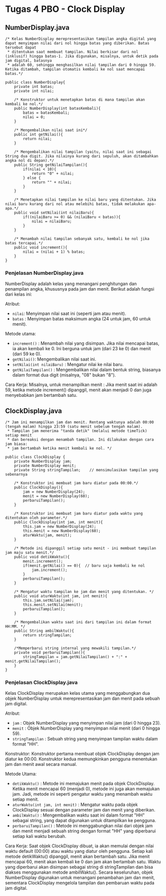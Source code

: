 #   Tugas 4 PBO - Clock Display

## NumberDisplay.java
```
/* Kelas NumberDisplay merepresentasikan tampilan angka digital yang dapat menyimpan nilai dari nol hingga batas yang diberikan. Batas tersebut dapat 
 * ditentukan saat membuat tampilan. Nilai berkisar dari nol (inklusif) hingga batas-1. Jika digunakan, misalnya, untuk detik pada jam digital, batasnya 
 * adalah 60, sehingga menghasilkan nilai tampilan dari 0 hingga 59. Ketika ditambah, tampilan otomatis kembali ke nol saat mencapai batas.*/

public class NumberDisplay{
    private int batas;
    private int nilai;

    /* Konstruktor untuk menetapkan batas di mana tampilan akan kembali ke nol.*/
    public NumberDisplay(int batasKembali){
        batas = batasKembali;
        nilai = 0;
    }

    /* Mengembalikan nilai saat ini*/
    public int getNilai(){
        return nilai;
    }

    /* Mengembalikan nilai tampilan (yaitu, nilai saat ini sebagai String dua digit. Jika nilainya kurang dari sepuluh, akan ditambahkan angka nol di depan).*/
    public String getNilaiTampilan(){
        if(nilai < 10){
            return "0" + nilai;
        } else {
            return "" + nilai;
        }
    }

    /* Menetapkan nilai tampilan ke nilai baru yang ditentukan. Jika nilai baru kurang dari nol atau melebihi batas, tidak melakukan apa-apa.*/
    public void setNilai(int nilaiBaru){
        if((nilaiBaru >= 0) && (nilaiBaru < batas)){
            nilai = nilaiBaru;
        }
    }

    /* Menambah nilai tampilan sebanyak satu, kembali ke nol jika batas tercapai.*/
    public void increment(){
        nilai = (nilai + 1) % batas;
    }
}
```
### Penjelasan NumberDisplay.java
NumberDisplay adalah kelas yang menangani penghitungan dan penampilan angka, khususnya pada jam dan menit. Berikut adalah fungsi dari kelas ini:

Atribut:
- ```nilai```: Menyimpan nilai saat ini (seperti jam atau menit).
- ```batas``` : Menyimpan batas maksimum angka (24 untuk jam, 60 untuk menit).

Metode utama:
- ```increment()``` : Menambah nilai yang disimpan. Jika nilai mencapai batas, ia akan kembali ke 0. Ini berguna untuk jam (dari 23 ke 0) dan menit (dari 59 ke 0).
- ```getNilai()```: Mengembalikan nilai saat ini.
- ```setNilai(int nilaiBaru)``` : Mengatur nilai ke nilai baru.
- ```getNilaiTampilan()``` : Mengembalikan nilai dalam bentuk string, biasanya dalam format dua digit (misalnya, "08" bukan "8").

Cara Kerja:
Misalnya, untuk menampilkan menit :
Jika menit saat ini adalah 59, ketika metode increment() dipanggil, menit akan menjadi 0 dan juga menyebabkan jam bertambah satu.

## ClockDisplay.java
```
/* Jam ini menampilkan jam dan menit. Rentang waktunya adalah 00:00 (tengah malam) hingga 23:59 (satu menit sebelum tengah malam).
 * Tampilan jam menerima "tanda detik" (melalui metode timeTick) setiap menit
 * dan bereaksi dengan menambah tampilan. Ini dilakukan dengan cara jam biasa:
 * jam bertambah ketika menit kembali ke nol. */

public class ClockDisplay {
    private NumberDisplay jam;
    private NumberDisplay menit;
    private String stringTampilan;    // mensimulasikan tampilan yang sebenarnya
    
    /* Konstruktor ini membuat jam baru diatur pada 00:00.*/
    public ClockDisplay(){
        jam = new NumberDisplay(24);
        menit = new NumberDisplay(60);
        perbaruiTampilan();
    }

    /* Konstruktor ini membuat jam baru diatur pada waktu yang ditentukan oleh parameter.*/
    public ClockDisplay(int jam, int menit){
        this.jam = new NumberDisplay(24);
        this.menit = new NumberDisplay(60);
        aturWaktu(jam, menit);
    }

    /* Metode ini dipanggil setiap satu menit - ini membuat tampilan jam maju satu menit.*/
    public void detikWaktu(){
        menit.increment();
        if(menit.getNilai() == 0){  // baru saja kembali ke nol
            jam.increment();
        }
        perbaruiTampilan();
    }

    /* Mengatur waktu tampilan ke jam dan menit yang ditentukan. */
    public void aturWaktu(int jam, int menit){
        this.jam.setNilai(jam);
        this.menit.setNilai(menit);
        perbaruiTampilan();
    }

    /* Mengembalikan waktu saat ini dari tampilan ini dalam format HH:MM. */
    public String ambilWaktu(){
        return stringTampilan;
    }
    
    /*Memperbarui string internal yang mewakili tampilan.*/
    private void perbaruiTampilan(){
        stringTampilan = jam.getNilaiTampilan() + ":" + menit.getNilaiTampilan();
    }
}
```
### Penjelasan ClockDisplay.java
Kelas ClockDisplay merupakan kelas utama yang menggabungkan dua objek NumberDisplay untuk merepresentasikan jam dan menit pada sebuah jam digital.

Atribut:
- ```jam``` : Objek NumberDisplay yang menyimpan nilai jam (dari 0 hingga 23).
- ```menit``` : Objek NumberDisplay yang menyimpan nilai menit (dari 0 hingga 59).
- ```stringTampilan``` : Sebuah string yang menyimpan tampilan waktu dalam format "HH".

Konstruktor:
Konstruktor pertama membuat objek ClockDisplay dengan jam diatur ke 00:00.
Konstruktor kedua memungkinkan pengguna menentukan jam dan menit awal secara manual.

Metode Utama:
- ```detikWaktu()``` : Metode ini memajukan menit pada objek ClockDisplay. Ketika menit mencapai 60 (menjadi 0), metode ini juga akan memajukan jam. Jadi, metode ini seperti pengatur waktu yang menambah waktu setiap menit.
- ```aturWaktu(int jam, int menit)``` : Mengatur waktu pada objek ClockDisplay sesuai dengan parameter jam dan menit yang diberikan.
- ```ambilWaktu()``` : Mengembalikan waktu saat ini dalam format "HH" sebagai string, yang dapat digunakan untuk ditampilkan ke pengguna.
- ```perbaruiTampilan()``` : Metode ini menggabungkan nilai dari objek jam dan menit menjadi sebuah string dengan format "HH" yang diperbarui setiap kali waktu berubah.


Cara Kerja:
Saat objek ClockDisplay dibuat, ia akan memulai dengan nilai waktu default (00:00) atau waktu yang diatur oleh pengguna.
Setiap kali metode detikWaktu() dipanggil, menit akan bertambah satu. Jika menit mencapai 60, menit akan kembali ke 0 dan jam akan bertambah satu.
Waktu yang diperbarui akan disimpan sebagai string di stringTampilan dan bisa diakses menggunakan metode ambilWaktu().
Secara keseluruhan, objek NumberDisplay digunakan untuk menangani penambahan jam dan menit, sementara ClockDisplay mengelola tampilan dan pembaruan waktu pada jam digital.
